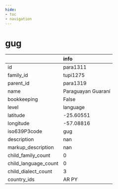 ```yaml
---
hide:
- toc
- navigation
---
```

# gug
|                      | info               |
|:---------------------|:-------------------|
| id                   | para1311           |
| family_id            | tupi1275           |
| parent_id            | para1319           |
| name                 | Paraguayan Guaraní |
| bookkeeping          | False              |
| level                | language           |
| latitude             | -25.60551          |
| longitude            | -57.08816          |
| iso639P3code         | gug                |
| description          | nan                |
| markup_description   | nan                |
| child_family_count   | 0                  |
| child_language_count | 0                  |
| child_dialect_count  | 3                  |
| country_ids          | AR PY              |